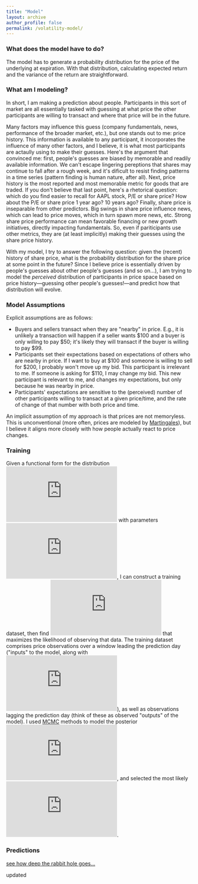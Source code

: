 ```yaml
---
title: "Model"
layout: archive
author_profile: false
permalink: /volatility-model/
---
```


### What does the model have to do?
The model has to generate a probability distribution for the price of the underlying at expiration.  With that distribution, calculating expected return and the variance of the return are straightforward.

### What am I modeling?
In short, I am making a prediction about people.  Participants in this sort of market are all essentially tasked with guessing at what price the other participants are willing to transact and where that price will be in the future.

Many factors may influence this guess (company fundamentals, news, performance of the broader market, etc.), but one stands out to me: price history.  This information is available to any participant, it incorporates the influence of many other factors, and I believe, it is what most participants are actaully using to make their guesses.  Here's the argument that convinced me: first, people's guesses are biased by memorable and readily available information.  We can't escape lingering pereptions that shares may continue to fall after a rough week, and it's dificult to resist finding patterns in a time series (pattern finding is human nature, after all).  Next, price history is the most reported and most memorable metric for goods that are traded. If you don't believe that last point, here's a rhetorical question: which do you find easier to recall for AAPL stock, P/E or share price? How about the P/E or share price 1 year ago? 10 years ago?  Finally, share price is inseparable from other predictors.  Big swings in share price influence news, which can lead to price moves, which in turn spawn more news, etc.  Strong share price performance can mean favorable financing or new growth initiatives, directly impacting fundamentals.  So, even if pariticipants use other metrics, they are (at least implicitly) making their guesses using the share price history.

With my model, I try to answer the following question: given the (recent) history of share price, what is the probability distribution for the share price at some point in the future?  Since I believe price is essentially driven by people's guesses about other people's guesses (and so on...), I am trying to model the _perceived_ distribution of participants in price space based on price history—guessing other people's guesses!—and predict how that distribution will evolve.  

### Model Assumptions
Explicit assumptions are as follows:
- Buyers and sellers transact when they are "nearby" in price.  E.g., it is unlikely a transaction will happen if a seller wants $100 and a buyer is only willing to pay $50; it's likely they will transact if the buyer is willing to pay $99.
- Participants set their expectations based on expectations of others who are nearby in price.  If I want to buy at $100 and someone is willing to sell for $200, I probably won't move up my bid.  This participant is irrelevant to me.  If someone is asking for $110, I may change my bid.  This new participant is relevant to me, and changes my expectations, but only because he was nearby in price.
- Participants' expectations are sensitive to the (perceived) number of other participants willing to transact at a given price/time, and the rate of change of that number with both price and time.

An implicit assumption of my approach is that prices are not memoryless.  This is unconventional (more often, prices are modeled by [Martingales](https://en.wikipedia.org/wiki/Martingale_(probability_theory))), but I believe it aligns more closely with how people actually react to price changes.  

### Training
Given a functional form for the distribution ![P(X|\theta, data)](https://latex.codecogs.com/svg.latex?P%28X%7C%5Ctheta%2C%20%5Ctext%7Bdata%7D%29) with parameters ![\theta](https://latex.codecogs.com/svg.latex?%5Ctheta), I can construct a training dataset, then find ![\theta](https://latex.codecogs.com/svg.latex?%5Ctheta) that maximizes the likelihood of observing that data.  The training dataset comprises price observations over a window leading the prediction day ("inputs" to the model, along with ![\theta](https://latex.codecogs.com/svg.latex?%5Ctheta)), as well as observations lagging the prediction day (think of these as observed "outputs" of the model).  I used [MCMC](https://en.wikipedia.org/wiki/Markov_chain_Monte_Carlo) methods to model the posterior ![P(\theta|X, data)](https://latex.codecogs.com/svg.latex?P%28%5Ctheta%7CX%2C%20%5Ctext%7Bdata%7D%29), and selected the most likely ![\theta](https://latex.codecogs.com/svg.latex?%5Ctheta).

### Predictions

[see how deep the rabbit hole goes...](https://arkm97.github.io/covered-calls/details-level-1)

updated
